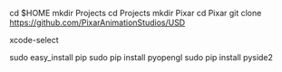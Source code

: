 cd $HOME
mkdir Projects
cd Projects
mkdir Pixar
cd Pixar
git clone https://github.com/PixarAnimationStudios/USD

xcode-select

sudo easy_install pip
sudo pip install pyopengl
sudo pip install pyside2
